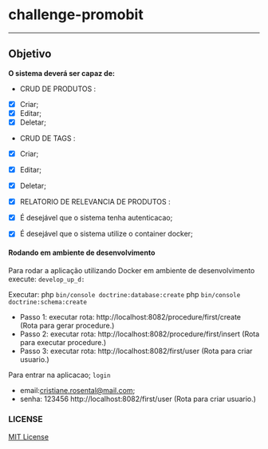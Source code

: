 # challenge-promobit

-------------------------------------------------

Objetivo
--------

**O sistema deverá ser capaz de:**

- CRUD DE PRODUTOS :

- [x] Criar;
- [x] Editar;
- [x] Deletar;

- CRUD DE TAGS :

- [x] Criar;
- [x] Editar;
- [x] Deletar;

- [x] RELATORIO DE RELEVANCIA DE PRODUTOS :

- [x] É desejável que o sistema tenha autenticacao;
- [x] É desejável que o sistema utilize o container docker;

#### Rodando em ambiente de desenvolvimento

Para rodar a aplicação utilizando Docker em ambiente de desenvolvimento execute:
`develop_up_d:`

Executar:
php `bin/console doctrine:database:create`
php `bin/console doctrine:schema:create`

- Passo 1:
  executar rota: 
  http://localhost:8082/procedure/first/create
  (Rota para gerar procedure.)
- Passo 2:
  executar rota:
  http://localhost:8082/procedure/first/insert
  (Rota para executar procedure.)
- Passo 3:
    executar rota:
    http://localhost:8082/first/user
    (Rota para criar usuario.)

Para entrar na aplicacao;
  `login`
- email:cristiane.rosental@mail.com;
- senha: 123456
  http://localhost:8082/first/user
  (Rota para criar usuario.)


### LICENSE

[MIT License](LICENSE)


